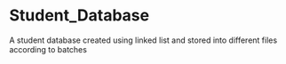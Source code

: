 # Student_Database
A student database created using linked list and stored into different files according to batches
